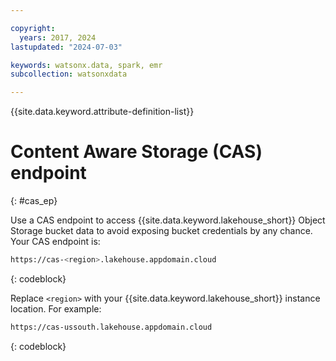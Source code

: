 ```yaml
---

copyright:
  years: 2017, 2024
lastupdated: "2024-07-03"

keywords: watsonx.data, spark, emr
subcollection: watsonxdata

---
```


{{site.data.keyword.attribute-definition-list}}

# Content Aware Storage (CAS) endpoint
{: #cas_ep}

Use a CAS endpoint to access {{site.data.keyword.lakehouse_short}} Object Storage bucket data to avoid exposing bucket credentials by any chance. Your CAS endpoint is:

```bash
https://cas-<region>.lakehouse.appdomain.cloud
```
{: codeblock}

Replace `<region>` with your {{site.data.keyword.lakehouse_short}} instance location. For example:

```bash
https://cas-ussouth.lakehouse.appdomain.cloud
```
{: codeblock}
